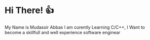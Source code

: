 # Hi There! 👍
<p>My Name is Mudassir Abbas I am curently Learning C/C++, I Want to become a skillfull and well experience software enginear</p>
